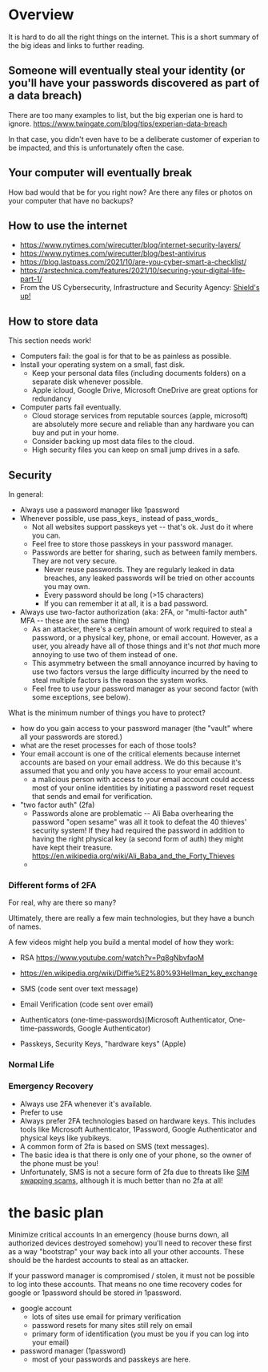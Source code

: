 # Overview
It is hard to do all the right things on the internet.
This is a short summary of the big ideas and links to further reading.

## Someone will eventually steal your identity (or you'll have your passwords discovered as part of a data breach)

There are too many examples to list, but the big experian one is hard to ignore.
https://www.twingate.com/blog/tips/experian-data-breach

In that case, you didn't even have to be a deliberate customer of experian to be impacted, and this is unfortunately often the case.


## Your computer will eventually break

How bad would that be for you right now?
Are there any files or photos on your computer that have no backups?


## How to use the internet
* https://www.nytimes.com/wirecutter/blog/internet-security-layers/
* https://www.nytimes.com/wirecutter/blog/best-antivirus
* https://blog.lastpass.com/2021/10/are-you-cyber-smart-a-checklist/
* https://arstechnica.com/features/2021/10/securing-your-digital-life-part-1/
* From the US Cybersecurity, Infrastructure and Security Agency: [Shield's up!](https://www.cisa.gov/shields-guidance-families)

## How to store data
This section needs work!

* Computers fail: the goal is for that to be as painless as possible.
* Install your operating system on a small, fast disk.
  * Keep your personal data files (including documents folders) on a separate disk whenever possible.
  * Apple icloud, Google Drive, Microsoft OneDrive are great options for redundancy
* Computer parts fail eventually.
  * Cloud storage services from reputable sources (apple, microsoft) are absolutely more secure and reliable than any hardware you can buy and put in your home.
  * Consider backing up most data files to the cloud.
  * High security files you can keep on small jump drives in a safe.

## Security


In general:
* Always use a password manager like 1password
* Whenever possible, use pass_keys_ instead of pass_words_
  * Not all websites support passkeys yet -- that's ok. Just do it where you can.
  * Feel free to store those passkeys in your password manager.
  * Passwords are better for sharing, such as between family members. They are not very secure.
    * Never reuse passwords. They are regularly leaked in data breaches, any leaked passwords will be tried on other accounts you may own.
    * Every password should be long (>15 characters)
    * If you can remember it at all, it is a bad password.
* Always use two-factor authorization (aka: 2FA, or "multi-factor auth" MFA -- these are the same thing)
  * As an attacker, there's a certain amount of work required to steal a password, or a physical key, phone, or email account.
  However, as a user, you already have all of those things and it's not _that_ much more annoying to use two of them instead of one.
  * This asymmetry between the small annoyance incurred by having to use two factors versus the large difficulty incurred by the need to steal multiple factors is the reason the system works.
  * Feel free to use your password manager as your second factor (with some exceptions, see below).


What is the minimum number of things you have to protect?
* how do you gain access to your password manager (the "vault" where all your passwords are stored.)
* what are the reset processes for each of those tools?
* Your email account is one of the critical elements because internet accounts are based on your email address. We do this because it's assumed that you and only you have access to your email account.
  * a malicious person with access to your email account could access most of your online identities by initiating a password reset request that sends and email for verification.
* "two factor auth" (2fa)
  * Passwords alone are problematic -- Ali Baba overhearing the password "open sesame" was all it took to defeat the 40 thieves' security system! If they had required the password in addition to having the right physical key (a second form of auth) they might have kept their treasure. https://en.wikipedia.org/wiki/Ali_Baba_and_the_Forty_Thieves
  *

### Different forms of 2FA
For real, why are there so many?

Ultimately, there are really a few main technologies, but they have a bunch of names.

A few videos might help you build a mental model of how they work:
* RSA https://www.youtube.com/watch?v=Pq8gNbvfaoM
* https://en.wikipedia.org/wiki/Diffie%E2%80%93Hellman_key_exchange

* SMS (code sent over text message)
* Email Verification (code sent over email)
* Authenticators (one-time-passwords)(Microsoft Authenticator, One-time-passwords, Google Authenticator)
* Passkeys, Security Keys, "hardware keys" (Apple)

### Normal Life

### Emergency Recovery
  * Always use 2FA whenever it's available.
  * Prefer to use
  * Always prefer 2FA technologies based on hardware keys. This includes tools like Microsoft Authenticator, 1Password, Google Authenticator and physical keys like yubikeys.
  * A common form of 2fa is based on SMS (text messages).
  * The basic idea is that there is only one of your phone, so the owner of the phone must be you!
  * Unfortunately, SMS is not a secure form of 2fa due to threats like [SIM swapping scams](https://en.wikipedia.org/wiki/SIM_swap_scam), although it is much better than no 2fa at all!

# the basic plan

Minimize critical accounts
In an emergency (house burns down, all authorized devices destroyed somehow) you'll need to recover these first as a way "bootstrap" your way back into all your other accounts.
These should be the hardest accounts to steal as an attacker.

If your password manager is compromised / stolen, it must not be possible to log into these accounts.
That means no one time recovery codes for google or 1password should be stored _in_ 1password.




* google account
  * lots of sites use email for primary verification
  * password resets for many sites still rely on email
  * primary form of identification (you must be you if you can log into your email)
* password manager (1password)
  * most of your passwords and passkeys are here.

